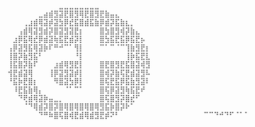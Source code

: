⠀⠀⠀⠀⠀⠀⠀⠀⠀⠀⣀⣀⣀⣀⣀⣀⣀⣀⠀⠀⠀⠀⠀⠀⠀⠀⠀⠀
⠀⠀⠀⠀⠀⠀⣀⣴⣾⣻⣽⣟⣿⣻⢿⣟⣿⣻⣟⣷⣤⣄⠀⠀⠀⠀⠀⠀
⠀⠀⠀⢀⣰⣾⢿⣽⡾⣽⣳⡿⣞⣯⣿⣾⣯⣷⡿⣾⡽⣯⣷⣆⡀⠀⠀⠀
⠀⠀⢠⣾⢿⣽⣻⣾⡽⣿⣽⣻⣽⣟⡆⠀⠀⠀⣿⣳⣿⣻⢾⡽⣷⣄⠀⠀
⠀⣰⡿⣯⢿⣞⡿⣾⣽⢷⣯⣟⣾⡽⡇⠀⠀⠀⣿⣳⣯⣟⣯⡿⣯⣟⡦⠀
⢠⡿⣽⣻⣯⢿⣽⡷⠏⠛⠚⠉⠁⢻⡇⠀⠀⠀⠉⠁⠉⠈⠉⢹⣷⣻⣟⡆
⢸⣿⡽⣷⣻⣯⠃⠀⠀⠀⠀⠀⠀⠘⡇⠀⠀⠀⠀⠀⠀⠀⠀⢸⡷⣯⣟⣇
⢸⣯⣿⡽⣷⠏⠀⠀⠀⣰⣾⢿⣻⣟⡇⠀⠀⠀⣿⣟⣿⣻⣟⣯⣿⣽⢾⣻
⢺⣟⣾⣽⢿⠀⠀⠀⢸⡿⣽⣻⣽⡾⡇⠀⠀⠀⣿⢾⡽⣷⢯⣟⣾⣽⣻⠧
⠘⣯⡷⣟⣿⡆⠀⠀⠀⠻⣿⣽⣳⡿⡇⠀⠀⠀⣿⢯⣟⣯⡿⣯⣷⣻⣽⠇
⠀⠸⣟⣯⣷⢿⡄⠀⠀⠀⠀⠈⠁⠉⠁⠀⠀⠀⣿⢯⡿⣽⣻⢷⣯⣟⠞⠀
⠀⠀⠙⢟⣾⢿⣽⡷⣤⣀⡀⠀⠀⠀⠀⠀⠀⠀⣿⢯⣿⣻⡽⣿⣞⠋⠀⠀
⠀⠀⠀⠈⠙⢿⣾⡽⣿⡽⣿⢿⣿⢿⣿⢿⣿⢿⣻⣯⡷⣿⡽⠗⠁⠀⠀⠀
⠀⠀⠀⠀⠀⠀⠙⠛⠷⣿⢯⣿⢾⣟⣾⢿⣾⣻⣟⡾⠝⠃⠀⠀⠀⠀⠀⠀
⠀⠀⠀⠀⠀⠀⠀⠀⠀⠀⠉⠉⠙⠚⠙⠋⠈⠁⠁
